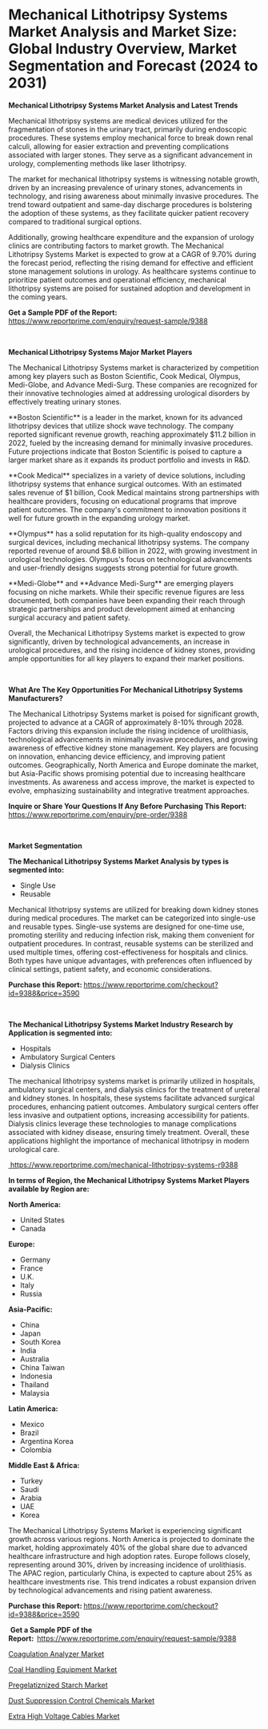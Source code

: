 <p><h1>Mechanical Lithotripsy Systems Market Analysis and Market Size: Global Industry Overview, Market Segmentation and Forecast (2024 to 2031)</h1></p><p><strong>Mechanical Lithotripsy Systems Market Analysis and Latest Trends</strong></p>
<p><p>Mechanical lithotripsy systems are medical devices utilized for the fragmentation of stones in the urinary tract, primarily during endoscopic procedures. These systems employ mechanical force to break down renal calculi, allowing for easier extraction and preventing complications associated with larger stones. They serve as a significant advancement in urology, complementing methods like laser lithotripsy.</p><p>The market for mechanical lithotripsy systems is witnessing notable growth, driven by an increasing prevalence of urinary stones, advancements in technology, and rising awareness about minimally invasive procedures. The trend toward outpatient and same-day discharge procedures is bolstering the adoption of these systems, as they facilitate quicker patient recovery compared to traditional surgical options. </p><p>Additionally, growing healthcare expenditure and the expansion of urology clinics are contributing factors to market growth. The Mechanical Lithotripsy Systems Market is expected to grow at a CAGR of 9.70% during the forecast period, reflecting the rising demand for effective and efficient stone management solutions in urology. As healthcare systems continue to prioritize patient outcomes and operational efficiency, mechanical lithotripsy systems are poised for sustained adoption and development in the coming years.</p></p>
<p><strong>Get a Sample PDF of the Report:&nbsp;</strong> <a href="https://www.reportprime.com/enquiry/request-sample/9388">https://www.reportprime.com/enquiry/request-sample/9388</a></p>
<p>&nbsp;</p>
<p><strong>Mechanical Lithotripsy Systems Major Market Players</strong></p>
<p><p>The Mechanical Lithotripsy Systems market is characterized by competition among key players such as Boston Scientific, Cook Medical, Olympus, Medi-Globe, and Advance Medi-Surg. These companies are recognized for their innovative technologies aimed at addressing urological disorders by effectively treating urinary stones.</p><p>**Boston Scientific** is a leader in the market, known for its advanced lithotripsy devices that utilize shock wave technology. The company reported significant revenue growth, reaching approximately $11.2 billion in 2022, fueled by the increasing demand for minimally invasive procedures. Future projections indicate that Boston Scientific is poised to capture a larger market share as it expands its product portfolio and invests in R&D.</p><p>**Cook Medical** specializes in a variety of device solutions, including lithotripsy systems that enhance surgical outcomes. With an estimated sales revenue of $1 billion, Cook Medical maintains strong partnerships with healthcare providers, focusing on educational programs that improve patient outcomes. The company's commitment to innovation positions it well for future growth in the expanding urology market.</p><p>**Olympus** has a solid reputation for its high-quality endoscopy and surgical devices, including mechanical lithotripsy systems. The company reported revenue of around $8.6 billion in 2022, with growing investment in urological technologies. Olympus's focus on technological advancements and user-friendly designs suggests strong potential for future growth.</p><p>**Medi-Globe** and **Advance Medi-Surg** are emerging players focusing on niche markets. While their specific revenue figures are less documented, both companies have been expanding their reach through strategic partnerships and product development aimed at enhancing surgical accuracy and patient safety.</p><p>Overall, the Mechanical Lithotripsy Systems market is expected to grow significantly, driven by technological advancements, an increase in urological procedures, and the rising incidence of kidney stones, providing ample opportunities for all key players to expand their market positions.</p></p>
<p>&nbsp;</p>
<p><strong>What Are The Key Opportunities For Mechanical Lithotripsy Systems Manufacturers?</strong></p>
<p><p>The Mechanical Lithotripsy Systems market is poised for significant growth, projected to advance at a CAGR of approximately 8-10% through 2028. Factors driving this expansion include the rising incidence of urolithiasis, technological advancements in minimally invasive procedures, and growing awareness of effective kidney stone management. Key players are focusing on innovation, enhancing device efficiency, and improving patient outcomes. Geographically, North America and Europe dominate the market, but Asia-Pacific shows promising potential due to increasing healthcare investments. As awareness and access improve, the market is expected to evolve, emphasizing sustainability and integrative treatment approaches.</p></p>
<p><strong>Inquire or Share Your Questions If Any Before Purchasing This Report:</strong> <a href="https://www.reportprime.com/enquiry/pre-order/9388">https://www.reportprime.com/enquiry/pre-order/9388</a></p>
<p>&nbsp;</p>
<p><strong>Market Segmentation</strong></p>
<p><strong>The Mechanical Lithotripsy Systems Market Analysis by types is segmented into:</strong></p>
<p><ul><li>Single Use</li><li>Reusable</li></ul></p>
<p><p>Mechanical lithotripsy systems are utilized for breaking down kidney stones during medical procedures. The market can be categorized into single-use and reusable types. Single-use systems are designed for one-time use, promoting sterility and reducing infection risk, making them convenient for outpatient procedures. In contrast, reusable systems can be sterilized and used multiple times, offering cost-effectiveness for hospitals and clinics. Both types have unique advantages, with preferences often influenced by clinical settings, patient safety, and economic considerations.</p></p>
<p><strong>Purchase this Report:&nbsp;</strong><a href="https://www.reportprime.com/checkout?id=9388&price=3590">https://www.reportprime.com/checkout?id=9388&price=3590</a></p>
<p>&nbsp;</p>
<p><strong>The Mechanical Lithotripsy Systems Market Industry Research by Application is segmented into:</strong></p>
<p><ul><li>Hospitals</li><li>Ambulatory Surgical Centers</li><li>Dialysis Clinics</li></ul></p>
<p><p>The mechanical lithotripsy systems market is primarily utilized in hospitals, ambulatory surgical centers, and dialysis clinics for the treatment of ureteral and kidney stones. In hospitals, these systems facilitate advanced surgical procedures, enhancing patient outcomes. Ambulatory surgical centers offer less invasive and outpatient options, increasing accessibility for patients. Dialysis clinics leverage these technologies to manage complications associated with kidney disease, ensuring timely treatment. Overall, these applications highlight the importance of mechanical lithotripsy in modern urological care.</p></p>
<p><a href="https://www.reportprime.com/mechanical-lithotripsy-systems-r9388">&nbsp;https://www.reportprime.com/mechanical-lithotripsy-systems-r9388</a></p>
<p><strong>In terms of Region, the Mechanical Lithotripsy Systems Market Players available by Region are:</strong></p>
<p>
    <p> <strong> North America: </strong>
        <ul>
            <li>United States</li>
            <li>Canada</li>
        </ul>
        </p> 
    <p> <strong> Europe: </strong>
        <ul>
            <li>Germany</li>
            <li>France</li>
            <li>U.K.</li>
            <li>Italy</li>
            <li>Russia</li>
        </ul>
        </p> 
    <p> <strong> Asia-Pacific: </strong>
        <ul>
            <li>China</li>
            <li>Japan</li>
            <li>South Korea</li>
            <li>India</li>
            <li>Australia</li>
            <li>China Taiwan</li>
            <li>Indonesia</li>
            <li>Thailand</li>
            <li>Malaysia</li>
        </ul>
        </p> 
    <p> <strong> Latin America: </strong>
        <ul>
            <li>Mexico</li>
            <li>Brazil</li>
            <li>Argentina Korea</li>
            <li>Colombia</li>
        </ul>
        </p> 
    <p> <strong> Middle East & Africa: </strong>
        <ul>
            <li>Turkey</li>
            <li>Saudi</li>
            <li>Arabia</li>
            <li>UAE</li>
            <li>Korea</li>
        </ul>
    </p>
    </p>
<p><p>The Mechanical Lithotripsy Systems Market is experiencing significant growth across various regions. North America is projected to dominate the market, holding approximately 40% of the global share due to advanced healthcare infrastructure and high adoption rates. Europe follows closely, representing around 30%, driven by increasing incidence of urolithiasis. The APAC region, particularly China, is expected to capture about 25% as healthcare investments rise. This trend indicates a robust expansion driven by technological advancements and rising patient awareness.</p></p>
<p><strong>Purchase this Report: </strong><a href="https://www.reportprime.com/checkout?id=9388&price=3590">https://www.reportprime.com/checkout?id=9388&price=3590</a></p>
<p>&nbsp;<strong>Get a Sample PDF of the Report:&nbsp;&nbsp;</strong><a href="https://www.reportprime.com/enquiry/request-sample/9388">https://www.reportprime.com/enquiry/request-sample/9388</a></p>
<p><strong></strong></p>
<p><p><a href="https://www.linkedin.com/pulse/charting-future-comprehensive-analysis-global-coagulation-analyzer-iyzzc?trackingId=peFx5gFsSpG%2FQOnKacyE9g%3D%3D">Coagulation Analyzer Market</a></p><p><a href="https://www.linkedin.com/pulse/global-coal-handling-equipment-market-focus-application-end-use-cfa0c?trackingId=Z%2F8sP0Z7Q2SMkSQu%2BtbgYA%3D%3D">Coal Handling Equipment Market</a></p><p><a href="https://medium.com/@james.dyer67867/the-pregelatiznized-starch-market-research-report-provides-an-in-depth-and-up-to-date-analysis-of-6e457bd51c6d">Pregelatiznized Starch Market</a></p><p><a href="https://issuu.com/reportprime-2/docs/dust-suppression-control-chemicals-_a0f9507ce2068f">Dust Suppression Control Chemicals Market</a></p><p><a href="https://medium.com/@james.dyer67867/the-extra-high-voltage-cables-market-prioritizes-cost-control-and-efficiency-enhancement-efb4a59f91ec">Extra High Voltage Cables Market</a></p></p>